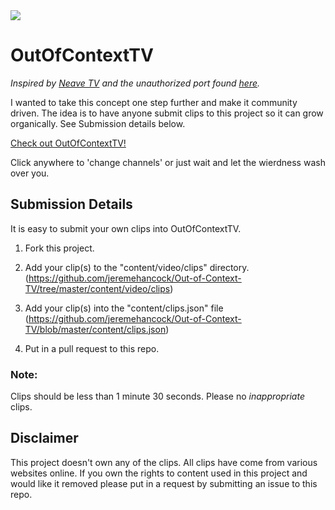 <img src="https://raw.githubusercontent.com/jeremehancock/Out-of-Context-TV/master/content/images/outofcontext.png"/>

# OutOfContextTV
<i>Inspired by [Neave TV](https://neave.tv) and the unauthorized port found [here](https://github.com/Fortyseven/ChannelSurf).</i>

I wanted to take this concept one step further and make it community driven. The idea is to have anyone submit clips to this project so it can grow organically. See Submission details below.

[Check out OutOfContextTV!](https://outofcontext.dumbprojects.com)

Click anywhere to 'change channels' or just wait and let the wierdness wash over you.

## Submission Details
It is easy to submit your own clips into OutOfContextTV.

1. Fork this project.

2. Add your clip(s) to the "content/video/clips" directory. (https://github.com/jeremehancock/Out-of-Context-TV/tree/master/content/video/clips)

3. Add your clip(s) into the "content/clips.json" file (https://github.com/jeremehancock/Out-of-Context-TV/blob/master/content/clips.json)

4. Put in a pull request to this repo.

### Note:
Clips should be less than 1 minute 30 seconds. Please no <i>inappropriate</i> clips. 

## Disclaimer

This project doesn't own any of the clips. All clips have come from various websites online. If you own the rights to content used in this project and would like it removed please put in a request by submitting an issue to this repo.
